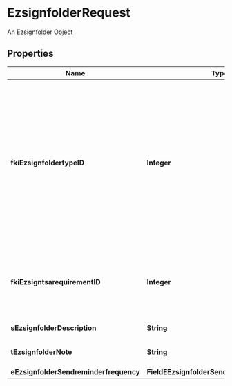 

# EzsignfolderRequest

An Ezsignfolder Object
## Properties

Name | Type | Description | Notes
------------ | ------------- | ------------- | -------------
**fkiEzsignfoldertypeID** | **Integer** | The unique ID of the Ezsignfoldertype.    This value can be queried by the API and is also visible in the admin interface.    There are two types of Ezsignfoldertype. **User** and **Shared**. **User** can only be seen by the user who created the folder or its assistants. Access to **Shared** folders are configurable for access and email delivery. You should typically choose a **Shared** type here. | 
**fkiEzsigntsarequirementID** | **Integer** | The unique ID of the Ezsigntsarequirement.  Determine if a Time Stamping Authority should add a timestamp on each of the signature. Valid values:  |Value|Description| |-|-| |1|No. TSA Timestamping will requested. This will make all signatures a lot faster since no round-trip to the TSA server will be required. Timestamping will be made using eZsign server&#39;s time.| |2|Best effort. Timestamping from a Time Stamping Authority will be requested but is not mandatory. In the very improbable case it cannot be completed, the timestamping will be made using eZsign server&#39;s time. **Additional fee applies**| |3|Mandatory. Timestamping from a Time Stamping Authority will be requested and is mandatory. In the very improbable case it cannot be completed, the signature will fail and the user will be asked to retry. **Additional fee applies**| | 
**sEzsignfolderDescription** | **String** | The description of the Ezsign Folder | 
**tEzsignfolderNote** | **String** | Somes extra notes about the eZsign Folder | 
**eEzsignfolderSendreminderfrequency** | **FieldEEzsignfolderSendreminderfrequency** |  | 



